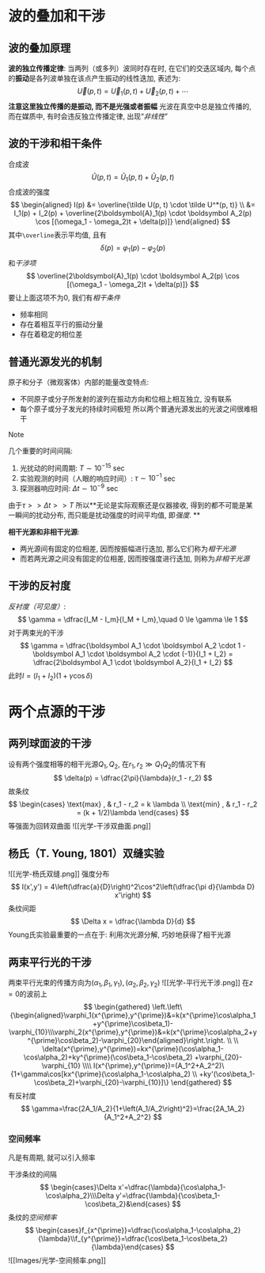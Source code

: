 # 波的叠加和干涉
## 波的叠加原理
**波的独立传播定律**: 当两列（或多列）波同时存在时, 在它们的交迭区域内, 每个点的**振动**是各列波单独在该点产生振动的线性迭加, 表述为: 
$$
\vec{U} (p, t) = \vec{U}_1 (p, t) + \vec{U}_2 (p, t)+ \cdots
$$
**注意这里独立传播的是振动, 而不是光强或者振幅**
光波在真空中总是独立传播的, 而在媒质中, 有时会违反独立传播定律, 出现“*非线性*”
## 波的干涉和相干条件
合成波
$$
\tilde U(p, t) = \tilde U_1(p, t) + \tilde U_2(p, t)
$$
合成波的强度
$$
\begin{aligned}
I(p) &= \overline{\tilde U(p, t) \cdot \tilde U^*(p, t)} \\
&= I_1(p) + I_2(p) + \overline{2\boldsymbol{A}_1(p) \cdot \boldsymbol A_2(p) \cos [(\omega_1 - \omega_2)t + \delta(p)]}
\end{aligned}
$$
其中`\overline`表示平均值, 且有
$$
\delta(p) = \varphi_1(p) - \varphi_2(p)
$$
和*干涉项*
$$
\overline{2\boldsymbol{A}_1(p) \cdot \boldsymbol A_2(p) \cos [(\omega_1 - \omega_2)t + \delta(p)]}
$$
要让上面这项不为$0$, 我们有*相干条件*
- 频率相同
- 存在着相互平行的振动分量
- 存在着稳定的相位差
## 普通光源发光的机制
原子和分子（微观客体）内部的能量改变特点: 
- 不同原子或分子所发射的波列在振动方向和位相上相互独立, 没有联系
- 每个原子或分子发光的持续时间极短
所以两个普通光源发出的光波之间很难相干
> [!note]
>几个重要的时间间隔: 
> 1. 光扰动的时间周期:  $T \sim 10^{-15}$ sec 
> 2. 实验观测的时间（人眼的响应时间）:  $τ \sim 10^{-1}$ sec 
> 3. 探测器响应时间: $\Delta t \sim 10^{-9}$ sec

由于$τ >> \Delta t>> T$ 所以**无论是实际观察还是仪器接收, 得到的都不可能是某一瞬间的扰动分布, 而只能是扰动强度的时间平均值,  即*强度*. ** 

**相干光源和非相干光源**: 
- 两光源间有固定的位相差, 因而按振幅进行迭加, 那么它们称为*相干光源*
- 而若两光源之间没有固定的位相差, 因而按强度进行迭加, 则称为*非相干光源*
## 干涉的反衬度
*反衬度（可见度）*: 
$$
\gamma = \dfrac{I_M - I_m}{I_M + I_m},\quad 0 \le \gamma \le 1
$$
对于两束光的干涉
$$
\gamma = \dfrac{\boldsymbol A_1 \cdot \boldsymbol A_2 \cdot 1 - \boldsymbol A_1 \cdot \boldsymbol A_2 \cdot (-1)}{I_1 + I_2} = \dfrac{2\boldsymbol A_1 \cdot \boldsymbol A_2}{I_1 + I_2}
$$
此时$I = (I_1 + I_2)(1 + \gamma \cos \delta)$

# 两个点源的干涉
## 两列球面波的干涉
设有两个强度相等的相干光源$Q_1, Q_2$, 在$r_1, r_2 \gg Q_1Q_2$的情况下有
$$
\delta(p) = \dfrac{2\pi}{\lambda}(r_1 - r_2)
$$
故条纹
$$
\begin{cases}
\text{max} , & r_1 - r_2 = k \lambda \\
\text{min} , & r_1 - r_2 = (k + 1/2)\lambda
\end{cases}
$$
等强面为回转双曲面
![[光学-干涉双曲面.png]]
## 杨氏（T. Young, 1801）双缝实验
![[光学-杨氏双缝.png]]
强度分布
$$
I(x',y') = 4\left(\dfrac{a}{D}\right)^2\cos^2\left(\dfrac{\pi d}{\lambda D} x'\right)
$$
条纹间距
$$
\Delta x = \dfrac{\lambda D}{d}
$$
Young氏实验最重要的一点在于: 利用次光源分解, 巧妙地获得了相干光源
## 两束平行光的干涉
两束平行光束的传播方向为$(\alpha_1, \beta_1, \gamma_1), (\alpha_2, \beta_2, \gamma_2)$
![[光学-平行光干涉.png]]
在$z = 0$的波前上
$$
\begin{gathered}
\left.\left\{\begin{aligned}\varphi_1(x^{\prime},y^{\prime})&=k(x^{\prime}\cos\alpha_1+y^{\prime}\cos\beta_1)-\varphi_{10}\\\varphi_2(x^{\prime},y^{\prime})&=k(x^{\prime}\cos\alpha_2+y^{\prime}\cos\beta_2)-\varphi_{20}\end{aligned}\right.\right. \\ \\
\delta(x^{\prime},y^{\prime})=kx^{\prime}(\cos\alpha_1-\cos\alpha_2)+ky^{\prime}(\cos\beta_1-\cos\beta_2) 
+\varphi_{20}-\varphi_{10} \\\\
I(x^{\prime},y^{\prime})=(A_1^2+A_2^2)\{1+\gamma\cos[kx^{\prime}(\cos\alpha_1-\cos\alpha_2) \\
+ky'(\cos\beta_1-\cos\beta_2)+\varphi_{20}-\varphi_{10}]\} 
\end{gathered}
$$
有反衬度
$$
\gamma=\frac{2A_1/A_2}{1+\left(A_1/A_2\right)^2}=\frac{2A_1A_2}{A_1^2+A_2^2}
$$
### 空间频率
凡是有周期, 就可以引入频率

干涉条纹的间隔
$$
\begin{cases}\Delta x'=\dfrac{\lambda}{\cos\alpha_1-\cos\alpha_2}\\\Delta y'=\dfrac{\lambda}{\cos\beta_1-\cos\beta_2}&\end{cases}
$$
条纹的*空间频率*
$$
\begin{cases}f_{x^{\prime}}=\dfrac{\cos\alpha_1-\cos\alpha_2}{\lambda}\\f_{y^{\prime}}=\dfrac{\cos\beta_1-\cos\beta_2}{\lambda}\end{cases}
$$
![[Images/光学-空间频率.png]]

